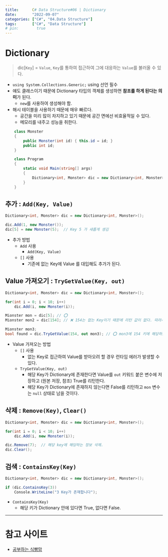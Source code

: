 ```yaml
---
title:      C# Data Structure#06 | Dictionary
date:       "2022-09-07"
categories: ["C#", "04.Data Structure"]
tags:       ["C#", "Data Structure"]
# pin:        true
---
```


# Dictionary
> dic[```Key```] = ```Value```, ```Key```를 통하여 접근하여 그에 대응하는 ```Value```를 불러올 수 있다.

- ```using System.Collections.Generic;``` using 선언 필수
- 얘도 클래스이기 때문에 Dictionary 타입의 객체를 생성하면 **참조를 하게 된다는 의미**가 된다.
  - ```new```를 사용하여 생성해야 함.
- 해시 테이블을 사용하기 때문에 매우 빠르다.
  - 공간을 미리 많이 차지하고 있기 때문에 공간 면에선 비효율적일 수 있다.
  - 메모리를 내주고 성능을 취한다.

```c#
    class Monster
    {
        public Monster(int id) { this.id = id; }
        public int id;
    }

    class Program
    {
        static void Main(string[] args)
        {
            Dictionary<int, Monster> dic = new Dictionary<int, Monster>();
        }
    }
```

## 추가 : ```Add(Key, Value)```
```c#
Dictionary<int, Monster> dic = new Dictionary<int, Monster>();

dic.Add(1, new Monster());
dic[5] = new Monster(5);  // Key 5 가 새롭게 생김
```

- 추가 방법
  - ```Add``` 사용
    - ```Add(Key, Value)```
  - ```[]``` 사용
    - 기존에 없는 Key에 Value 를 대입해도 추가가 된다.

## Value 가져오기 : ```TryGetValue(Key, out)```
```c#
Dictionary<int, Monster> dic = new Dictionary<int, Monster>();

for(int i = 0; i < 10; i++)
    dic.Add(i, new Monster(i));

Mionster mon = dic[5]; // ⭕
Mionster mon2 = dic[154]; // ❌ 154는 없는 Key이기 때문에 리턴 값이 없다. 따라서 런타임 에러 발생.

Mionster mon3;
bool found = dic.TryGetValue(154, out mon3); // ⭕ mon3에 154 키에 해당하는 값이 저장된다.
```

- Value 가져오는 방법
  - ```[]``` 사용
    - 없는 Key로 접근하여 Value를 받아오려 할 경우 런타임 에러가 발생할 수 있다.
  - ```TryGetValue(Key, out)```
    - 해당 Key가 Dictionary에 존재한다면 Value를 ```out``` 키워드 붙은 변수에 저장하고 (원본 저장, 참조) True를 리턴한다.
    - 해당 Key가 Dictionary에 존재하지 않는다면 False를 리턴하고 ```mon``` 변수는 ```null``` 상태로 남을 것이다.

## 삭제 : ```Remove(Key)```, ```Clear()```
```c#
Dictionary<int, Monster> dic = new Dictionary<int, Monster>();

for(int i = 0; i < 10; i++)
    dic.Add(i, new Monster(i));

dic.Remove(7);  // 해당 key에 해당하는 정보 삭제.
dic.Clear();
```

## 검색 : ```ContainsKey(Key)```
```c#
Dictionary<int, Monster> dic = new Dictionary<int, Monster>();

if (dic.ContainsKey(3))
    Console.WriteLine("3 Key가 존재합니다");
```

- ```ContainsKey(Key)```
  - 해당 키가 Dictionary 안에 있다면 True, 없다면 False.

---

# 참고 사이트
- [공부하는 식빵맘](https://ansohxxn.github.io/c%20sharp/ch8-3/)